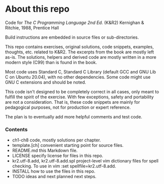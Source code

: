# About this repo
Code for _The C Programming Language 2nd Ed._ (K&R2) Kernighan & Ritchie, 1988, Prentice Hall

Build instructions are embedded in source files or sub-directories.

This repo contains exercises, original solutions, code snippets, examples, thoughts, etc. related to K&R2. The excerpts from the book are mostly left as-is. The solutions, helpers and derived code are mostly written in a more modern style (C99) than is found in the book.

Most code uses Standard C, Standard C Library (default GCC and GNU Lib C on Ubuntu 20.04), with no other dependencies. Some code might use GNU C extensions and should be noted.

This code isn't designed to be completely correct in all cases, only meant to fulfill the spirit of the exercise. With few exceptions, safety and portability are not a consideration. That is, these code snippets are mainly for pedagogical purposes, not for production or expert reference.

The plan is to eventually add more helpful comments and test code.

### Contents
- ch1-ch8 code, mostly solutions per chapter.
- template.[ch] convenient starting point for source files.
- README.md this Markdown file.
- LICENSE specify license for files in this repo.
- kr2.utf-8.add, kr2.utf-8.add.spl project-level vim dictionary files for spell checking. To use in vim :set spellfile=kr2.utf-8.add.
- INSTALL how to use the files in this repo.
- TODO ideas and next planned next steps.
